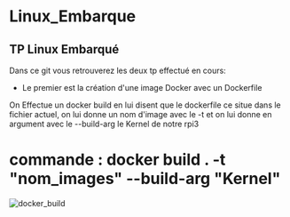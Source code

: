 # Linux_Embarque

## TP Linux Embarqué

Dans ce git vous retrouverez les deux tp effectué en cours:

  - Le premier est la création d'une image Docker avec un Dockerfile
  
  On Effectue un docker build en lui disent que le dockerfile ce situe dans le fichier actuel, on lui donne un nom d'image avec le -t et on lui donne en argument avec le --build-arg le Kernel de notre rpi3
  
  commande : docker build . -t "nom_images" --build-arg "Kernel"
  ==
  
   ![docker_build](https://user-images.githubusercontent.com/70941138/117815688-037f1300-b266-11eb-9640-c334d526dd7c.PNG)
